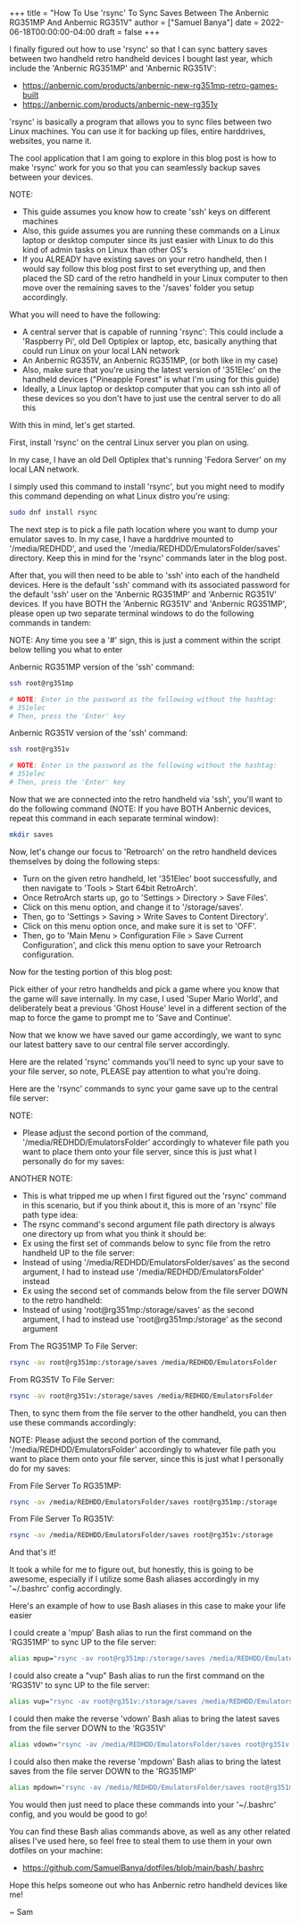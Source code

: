 +++
title = "How To Use 'rsync' To Sync Saves Between The Anbernic RG351MP And Anbernic RG351V"
author = ["Samuel Banya"]
date = 2022-06-18T00:00:00-04:00
draft = false
+++

I finally figured out how to use 'rsync' so that I can sync battery saves between two handheld retro handheld devices I bought last year, which include the 'Anbernic RG351MP' and 'Anbernic RG351V':

-   <https://anbernic.com/products/anbernic-new-rg351mp-retro-games-built>
-   <https://anbernic.com/products/anbernic-new-rg351v>

'rsync' is basically a program that allows you to sync files between two Linux machines. You can use it for backing up files, entire harddrives, websites, you name it.

The cool application that I am going to explore in this blog post is how to make 'rsync' work for you so that you can seamlessly backup saves between your devices.

NOTE:

-   This guide assumes you know how to create 'ssh' keys on different machines
-   Also, this guide assumes you are running these commands on a Linux laptop or desktop computer since its just easier with Linux to do this kind of admin tasks on Linux than other OS's
-   If you ALREADY have existing saves on your retro handheld, then I would say follow this blog post first to set everything up, and then placed the SD card of the retro handheld in your Linux computer to then move over the remaining saves to the '/saves' folder you setup accordingly.

What you will need to have the following:

-   A central server that is capable of running 'rsync': This could include a 'Raspberry Pi', old Dell Optiplex or laptop, etc, basically anything that could run Linux on your local LAN network
-   An Anbernic RG351V, an Anbernic RG351MP, (or both like in my case)
-   Also, make sure that you're using the latest version of '351Elec' on the handheld devices ("Pineapple Forest" is what I'm using for this guide)
-   Ideally, a Linux laptop or desktop computer that you can ssh into all of these devices so you don't have to just use the central server to do all this

With this in mind, let's get started.

First, install 'rsync' on the central Linux server you plan on using.

In my case, I have an old Dell Optiplex that's running 'Fedora Server' on my local LAN network.

I simply used this command to install 'rsync', but you might need to modify this command depending on what Linux distro you're using:

```bash
sudo dnf install rsync
```

The next step is to pick a file path location where you want to dump your emulator saves to. In my case, I have a harddrive mounted to '/media/REDHDD', and used the '/media/REDHDD/EmulatorsFolder/saves' directory. Keep this in mind for the 'rsync' commands later in the blog post.

After that, you will then need to be able to 'ssh' into each of the handheld devices. Here is the default 'ssh' command with its associated password for the default 'ssh' user on the 'Anbernic RG351MP' and 'Anbernic RG351V' devices. If you have BOTH the 'Anbernic RG351V' and 'Anbernic RG351MP', please open up two separate terminal windows to do the following commands in tandem:

NOTE: Any time you see a '#' sign, this is just a comment within the script below telling you what to enter

Anbernic RG351MP version of the 'ssh' command:

```bash
ssh root@rg351mp

# NOTE: Enter in the password as the following without the hashtag:
# 351elec
# Then, press the 'Enter' key
```

Anbernic RG351V version of the 'ssh' command:

```bash
ssh root@rg351v

# NOTE: Enter in the password as the following without the hashtag:
# 351elec
# Then, press the 'Enter' key
```

Now that we are connected into the retro handheld via 'ssh', you'll want to do the following command (NOTE: If you have BOTH Anbernic devices, repeat this command in each separate terminal window):

```bash
mkdir saves
```

Now, let's change our focus to 'Retroarch' on the retro handheld devices themselves by doing the following steps:

-   Turn on the given retro handheld, let '351Elec' boot successfully, and then navigate to 'Tools &gt; Start 64bit RetroArch'.
-   Once RetroArch starts up, go to 'Settings &gt; Directory &gt; Save Files'.
-   Click on this menu option, and change it to '/storage/saves'.
-   Then, go to 'Settings &gt; Saving &gt; Write Saves to Content Directory'.
-   Click on this menu option once, and make sure it is set to 'OFF'.
-   Then, go to 'Main Menu &gt; Configuration File &gt; Save Current Configuration', and click this menu option to save your Retroarch configuration.

Now for the testing portion of this blog post:

Pick either of your retro handhelds and pick a game where you know that the game will save internally. In my case, I used 'Super Mario World', and deliberately beat a previous 'Ghost House' level in a different section of the map to force the game to prompt me to 'Save and Continue'.

Now that we know we have saved our game accordingly, we want to sync our latest battery save to our central file server accordingly.

Here are the related 'rsync' commands you'll need to sync up your save to your file server, so note, PLEASE pay attention to what you're doing.

Here are the 'rsync' commands to sync your game save up to the central file server:

NOTE:

-   Please adjust the second portion of the command, '/media/REDHDD/EmulatorsFolder' accordingly to whatever file path you want to place them onto your file server, since this is just what I personally do for my saves:

ANOTHER NOTE:

-   This is what tripped me up when I first figured out the 'rsync' command in this scenario, but if you think about it, this is more of an 'rsync' file path type idea:
-   The rsync command's second argument file path directory is always one directory up from what you think it should be:
-   Ex using the first set of commands below to sync file from the retro handheld UP to the file server:
-   Instead of using '/media/REDHDD/EmulatorsFolder/saves' as the second argument, I had to instead use '/media/REDHDD/EmulatorsFolder' instead
-   Ex using the second set of commands below from the file server DOWN to the retro handheld:
-   Instead of using 'root@rg351mp:/storage/saves' as the second argument, I had to instead use 'root@rg351mp:/storage' as the second argument

From The RG351MP To File Server:

```bash
rsync -av root@rg351mp:/storage/saves /media/REDHDD/EmulatorsFolder
```

From RG351V To File Server:

```bash
rsync -av root@rg351v:/storage/saves /media/REDHDD/EmulatorsFolder
```

Then, to sync them from the file server to the other handheld, you can then use these commands accordingly:

NOTE: Please adjust the second portion of the command, '/media/REDHDD/EmulatorsFolder' accordingly to whatever file path you want to place them onto your file server, since this is just what I personally do for my saves:

From File Server To RG351MP:

```bash
rsync -av /media/REDHDD/EmulatorsFolder/saves root@rg351mp:/storage
```

From File Server To RG351V:

```bash
rsync -av /media/REDHDD/EmulatorsFolder/saves root@rg351v:/storage
```

And that's it!

It took a while for me to figure out, but honestly, this is going to be awesome, especially if I utilize some Bash aliases accordingly in my '~/.bashrc' config accordingly.

Here's an example of how to use Bash aliases in this case to make your life easier

I could create a 'mpup' Bash alias to run the first command on the 'RG351MP' to sync UP to the file server:

```bash
alias mpup="rsync -av root@rg351mp:/storage/saves /media/REDHDD/EmulatorsFolder"
```

I could also create a "vup" Bash alias to run the first command on the 'RG351V' to sync UP to the file server:

```bash
alias vup="rsync -av root@rg351v:/storage/saves /media/REDHDD/EmulatorsFolder"
```

I could then make the reverse 'vdown' Bash alias to bring the latest saves from the file server DOWN to the 'RG351V'

```bash
alias vdown="rsync -av /media/REDHDD/EmulatorsFolder/saves root@rg351v:/storage"
```

I could also then make the reverse 'mpdown' Bash alias to bring the latest saves from the file server DOWN to the 'RG351MP'

```bash
alias mpdown="rsync -av /media/REDHDD/EmulatorsFolder/saves root@rg351mp:/storage"
```

You would then just need to place these commands into your '~/.bashrc' config, and you would be good to go!

You can find these Bash alias commands above, as well as any other related alises I've used here, so feel free to steal them to use them in your own dotfiles on your machine:

-   <https://github.com/SamuelBanya/dotfiles/blob/main/bash/.bashrc>

Hope this helps someone out who has Anbernic retro handheld devices like me!

~ Sam